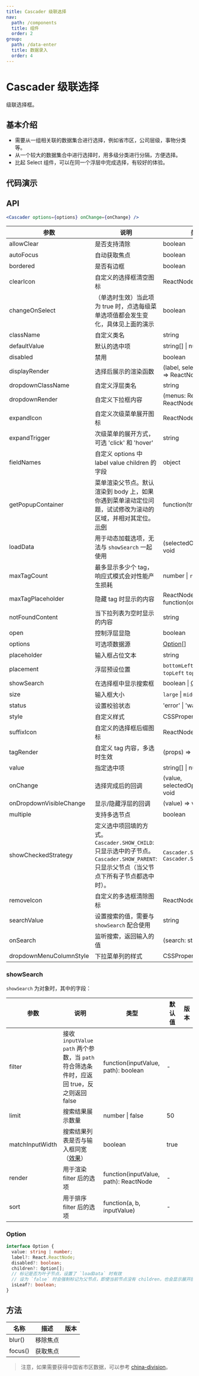 ```yaml
---
title: Cascader 级联选择
nav:
  path: /components
  title: 组件
  order: 2
group:
  path: /data-enter
  title: 数据录入
  order: 4
---
```


# Cascader 级联选择

级联选择框。

## 基本介绍

- 需要从一组相关联的数据集合进行选择，例如省市区，公司层级，事物分类等。
- 从一个较大的数据集合中进行选择时，用多级分类进行分隔，方便选择。
- 比起 Select 组件，可以在同一个浮层中完成选择，有较好的体验。

## 代码演示

<code src="demos/data-enter/cascader/basic.tsx" title="基本" desc="省市区级联。"></code>

<code src="demos/data-enter/cascader/default-value.tsx" title="默认值" desc="默认值通过数组的方式指定。"></code>

<code src="demos/data-enter/cascader/custom-trigger.tsx" title="可以自定义显示" desc="切换按钮和结果分开。"></code>

<code src="demos/data-enter/cascader/hover.tsx" title="移入展开" desc="通过移入展开下级菜单，点击完成选择。"></code>

<code src="demos/data-enter/cascader/disabled-option.tsx" title="禁用选项" desc="通过指定 options 里的 `disabled` 字段。"></code>

<code src="demos/data-enter/cascader/change-on-select.tsx" title="选择即改变" desc="这种交互允许只选中父级选项。"></code>

<code src="demos/data-enter/cascader/multiple.tsx" title="多选" desc="一次性选择多个选项。"></code>

<!-- <code src="demos/data-enter/cascader/showCheckedStrategy.tsx" title="自定义回填方式" desc="通过设置 `ShowCheckedStrategy` 选择回填方式。"></code> -->

<code src="demos/data-enter/cascader/size.tsx" title="大小" desc="不同大小的级联选择器。"></code>

<code src="demos/data-enter/cascader/custom-render.tsx" title="自定义已选项" desc="例如给最后一项加上邮编链接。"></code>

<code src="demos/data-enter/cascader/search.tsx" title="搜索" desc="可以直接搜索选项并选择。"></code>

<code src="demos/data-enter/cascader/lazy.tsx" title="动态加载选项" desc="使用 `loadData` 实现动态加载选项。"></code>

<code src="demos/data-enter/cascader/fields-name.tsx" title="自定义字段名" desc="自定义字段名。"></code>

<code src="demos/data-enter/cascader/suffix.tsx" title="自定义图标" desc="通过 `suffixIcon` 自定义选择框后缀图标，通过 `expandIcon` 自定义次级菜单展开图标。"></code>

<code src="demos/data-enter/cascader/custom-dropdown.tsx" title="扩展菜单" desc="使用 `dropdownRender` 对下拉菜单进行自由扩展。"></code>

<code src="demos/data-enter/cascader/placement.tsx" title="弹出位置" desc="可以通过 `placement` 手动指定弹出的位置。"></code>

<code src="demos/data-enter/cascader/status.tsx" title="自定义状态" desc="使用 `status` 为 Cascader 添加状态，可选 `error` 或者 `warning`。"></code>

## API

```jsx | pure
<Cascader options={options} onChange={onChange} />
```

| 参数                    | 说明                                                                                                                                                          | 类型                                            | 默认值                                                   | 版本               |
| ----------------------- | ------------------------------------------------------------------------------------------------------------------------------------------------------------- | ----------------------------------------------- | -------------------------------------------------------- | ------------------ |
| allowClear              | 是否支持清除                                                                                                                                                  | boolean                                         | true                                                     |                    |
| autoFocus               | 自动获取焦点                                                                                                                                                  | boolean                                         | false                                                    |                    |
| bordered                | 是否有边框                                                                                                                                                    | boolean                                         | true                                                     |                    |
| clearIcon               | 自定义的选择框清空图标                                                                                                                                        | ReactNode                                       | -                                                        |                    |
| changeOnSelect          | （单选时生效）当此项为 true 时，点选每级菜单选项值都会发生变化，具体见上面的演示                                                                              | boolean                                         | false                                                    |                    |
| className               | 自定义类名                                                                                                                                                    | string                                          | -                                                        |                    |
| defaultValue            | 默认的选中项                                                                                                                                                  | string\[] \| number\[]                          | \[]                                                      |                    |
| disabled                | 禁用                                                                                                                                                          | boolean                                         | false                                                    |                    |
| displayRender           | 选择后展示的渲染函数                                                                                                                                          | (label, selectedOptions) => ReactNode           | label => label.join(`/`)                                 | `multiple`: 4.18.0 |
| dropdownClassName       | 自定义浮层类名                                                                                                                                                | string                                          | -                                                        | 4.17.0             |
| dropdownRender          | 自定义下拉框内容                                                                                                                                              | (menus: ReactNode) => ReactNode                 | -                                                        | 4.4.0              |
| expandIcon              | 自定义次级菜单展开图标                                                                                                                                        | ReactNode                                       | -                                                        | 4.4.0              |
| expandTrigger           | 次级菜单的展开方式，可选 'click' 和 'hover'                                                                                                                   | string                                          | `click`                                                  |                    |
| fieldNames              | 自定义 options 中 label value children 的字段                                                                                                                 | object                                          | { label: `label`, value: `value`, children: `children` } |                    |
| getPopupContainer       | 菜单渲染父节点。默认渲染到 body 上，如果你遇到菜单滚动定位问题，试试修改为滚动的区域，并相对其定位。[示例](https://codepen.io/afc163/pen/zEjNOy?editors=0010) | function(triggerNode)                           | () => document.body                                      |                    |
| loadData                | 用于动态加载选项，无法与 `showSearch` 一起使用                                                                                                                | (selectedOptions) => void                       | -                                                        |                    |
| maxTagCount             | 最多显示多少个 tag，响应式模式会对性能产生损耗                                                                                                                | number \| `responsive`                          | -                                                        | 4.17.0             |
| maxTagPlaceholder       | 隐藏 tag 时显示的内容                                                                                                                                         | ReactNode \| function(omittedValues)            | -                                                        | 4.17.0             |
| notFoundContent         | 当下拉列表为空时显示的内容                                                                                                                                    | string                                          | `Not Found`                                              |                    |
| open                    | 控制浮层显隐                                                                                                                                                  | boolean                                         | -                                                        | 4.17.0             |
| options                 | 可选项数据源                                                                                                                                                  | [Option](#Option)\[]                            | -                                                        |                    |
| placeholder             | 输入框占位文本                                                                                                                                                | string                                          | `请选择`                                                 |                    |
| placement               | 浮层预设位置                                                                                                                                                  | `bottomLeft` `bottomRight` `topLeft` `topRight` | `bottomLeft`                                             | 4.17.0             |
| showSearch              | 在选择框中显示搜索框                                                                                                                                          | boolean \| [Object](#showSearch)                | false                                                    |                    |
| size                    | 输入框大小                                                                                                                                                    | `large` \| `middle` \| `small`                  | -                                                        |                    |
| status                  | 设置校验状态                                                                                                                                                  | 'error' \| 'warning'                            | -                                                        | 4.19.0             |
| style                   | 自定义样式                                                                                                                                                    | CSSProperties                                   | -                                                        |                    |
| suffixIcon              | 自定义的选择框后缀图标                                                                                                                                        | ReactNode                                       | -                                                        |                    |
| tagRender               | 自定义 tag 内容，多选时生效                                                                                                                                   | (props) => ReactNode                            | -                                                        | 4.17.0             |
| value                   | 指定选中项                                                                                                                                                    | string\[] \| number\[]                          | -                                                        |                    |
| onChange                | 选择完成后的回调                                                                                                                                              | (value, selectedOptions) => void                | -                                                        |                    |
| onDropdownVisibleChange | 显示/隐藏浮层的回调                                                                                                                                           | (value) => void                                 | -                                                        | 4.17.0             |
| multiple                | 支持多选节点                                                                                                                                                  | boolean                                         | -                                                        | 4.17.0             |
| showCheckedStrategy     | 定义选中项回填的方式。`Cascader.SHOW_CHILD`: 只显示选中的子节点。`Cascader.SHOW_PARENT`: 只显示父节点（当父节点下所有子节点都选中时）。                       | `Cascader.SHOW_PARENT` \| `Cascader.SHOW_CHILD` | `Cascader.SHOW_PARENT`                                   | 4.20.0             |
| removeIcon              | 自定义的多选框清除图标                                                                                                                                        | ReactNode                                       | -                                                        |                    |
| searchValue             | 设置搜索的值，需要与 `showSearch` 配合使用                                                                                                                    | string                                          | -                                                        | 4.17.0             |
| onSearch                | 监听搜索，返回输入的值                                                                                                                                        | (search: string) => void                        | -                                                        | 4.17.0             |
| dropdownMenuColumnStyle | 下拉菜单列的样式                                                                                                                                              | CSSProperties                                   | -                                                        |                    |

### showSearch

`showSearch` 为对象时，其中的字段：

| 参数            | 说明                                                                                          | 类型                                  | 默认值 | 版本 |
| --------------- | --------------------------------------------------------------------------------------------- | ------------------------------------- | ------ | ---- |
| filter          | 接收 `inputValue` `path` 两个参数，当 `path` 符合筛选条件时，应返回 true，反之则返回 false    | function(inputValue, path): boolean   | -      |      |
| limit           | 搜索结果展示数量                                                                              | number \| false                       | 50     |      |
| matchInputWidth | 搜索结果列表是否与输入框同宽（[效果](https://github.com/ant-design/ant-design/issues/25779)） | boolean                               | true   |      |
| render          | 用于渲染 filter 后的选项                                                                      | function(inputValue, path): ReactNode | -      |      |
| sort            | 用于排序 filter 后的选项                                                                      | function(a, b, inputValue)            | -      |      |

### Option

```typescript | pure
interface Option {
  value: string | number;
  label?: React.ReactNode;
  disabled?: boolean;
  children?: Option[];
  // 标记是否为叶子节点，设置了 `loadData` 时有效
  // 设为 `false` 时会强制标记为父节点，即使当前节点没有 children，也会显示展开图标
  isLeaf?: boolean;
}
```

## 方法

| 名称    | 描述     | 版本 |
| ------- | -------- | ---- |
| blur()  | 移除焦点 |      |
| focus() | 获取焦点 |      |

> 注意，如果需要获得中国省市区数据，可以参考 [china-division](https://gist.github.com/afc163/7582f35654fd03d5be7009444345ea17)。

